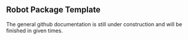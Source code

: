## Robot Package Template

The general github documentation is still under construction and will be finished in given times. 

